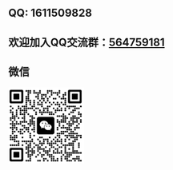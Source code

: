 ## QQ: 1611509828

## 欢迎加入QQ交流群：[564759181](http://qm.qq.com/cgi-bin/qm/qr?_wv=1027&k=jj_4DEzjFnjnAMhiLJedoETcx7ER2n8F&authKey=hAHOoupY6JeUw1YAabj1T6VVIPBEiA4dEhUTLaKIcXrFH1vzRwRS3VQykRPVf%2FUm&noverify=0&group_code=564759181)

## 微信
<img decodeing="async" src="../imgs/wx2.png" width="30%"/>
